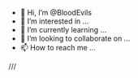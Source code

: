 - 👋 Hi, I’m @BloodEvils
- 👀 I’m interested in ...
- 🌱 I’m currently learning ...
- 💞️ I’m looking to collaborate on ...
- 📫 How to reach me ...

<!---
BloodEvils/BloodEvils is a ✨ special ✨ repository because its `README.md` (this file) appears on your GitHub profile.
You can click the Preview link to take a look at your changes.
--->
///
